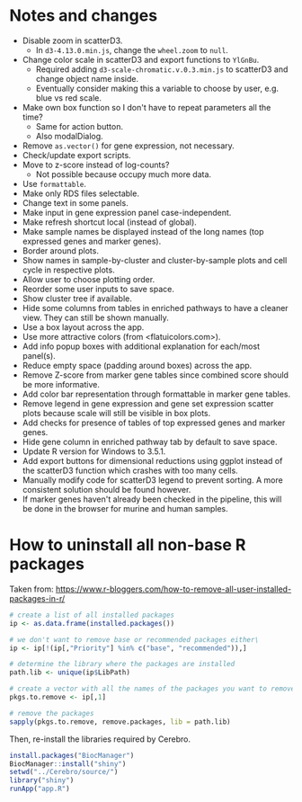 # Notes and changes

* Disable zoom in scatterD3.
  * In `d3-4.13.0.min.js`, change the `wheel.zoom` to `null`.
* Change color scale in scatterD3 and export functions to `YlGnBu`.
  * Required adding `d3-scale-chromatic.v.0.3.min.js` to scatterD3 and change object name inside.
  * Eventually consider making this a variable to choose by user, e.g. blue vs red scale.
* Make own box function so I don't have to repeat parameters all the time?
  * Same for action button.
  * Also modalDialog.
* Remove `as.vector()` for gene expression, not necessary.
* Check/update export scripts.
* Move to z-score instead of log-counts?
    * Not possible because occupy much more data.
* Use `formattable`.
* Make only RDS files selectable.
* Change text in some panels.
* Make input in gene expression panel case-independent.
* Make refresh shortcut local (instead of global).
* Make sample names be displayed instead of the long names (top expressed genes and marker genes).
* Border around plots.
* Show names in sample-by-cluster and cluster-by-sample plots and cell cycle in respective plots.
* Allow user to choose plotting order.
* Reorder some user inputs to save space.
* Show cluster tree if available.
* Hide some columns from tables in enriched pathways to have a cleaner view. They can still be shown manually.
* Use a box layout across the app.
* Use more attractive colors (from <flatuicolors.com>).
* Add info popup boxes with additional explanation for each/most panel(s).
* Reduce empty space (padding around boxes) across the app.
* Remove Z-score from marker gene tables since combined score should be more informative.
* Add color bar representation through formattable in marker gene tables.
* Remove legend in gene expression and gene set expression scatter plots because scale will still be visible in box plots.
* Add checks for presence of tables of top expressed genes and marker genes.
* Hide gene column in enriched pathway tab by default to save space.
* Update R version for Windows to 3.5.1.
* Add export buttons for dimensional reductions using ggplot instead of the scatterD3 function which crashes with too many cells.
* Manually modify code for scatterD3 legend to prevent sorting. A more consistent solution should be found however.
* If marker genes haven't already been checked in the pipeline, this will be done in the browser for murine and human samples.

# How to uninstall all non-base R packages

Taken from: https://www.r-bloggers.com/how-to-remove-all-user-installed-packages-in-r/

```r
# create a list of all installed packages
ip <- as.data.frame(installed.packages())

# we don't want to remove base or recommended packages either\
ip <- ip[!(ip[,"Priority"] %in% c("base", "recommended")),]

# determine the library where the packages are installed
path.lib <- unique(ip$LibPath)

# create a vector with all the names of the packages you want to remove
pkgs.to.remove <- ip[,1]

# remove the packages
sapply(pkgs.to.remove, remove.packages, lib = path.lib)
```

Then, re-install the libraries required by Cerebro.

```r
install.packages("BiocManager")
BiocManager::install("shiny")
setwd("../Cerebro/source/")
library("shiny")
runApp("app.R")
```

